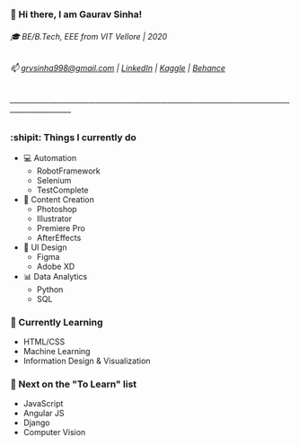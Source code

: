 ### 👋 Hi there, I am Gaurav Sinha!
###### :mortar_board: BE/B.Tech, EEE from VIT Vellore | 2020
###### 📫 grvsinha998@gmail.com | [LinkedIn](https://www.linkedin.com/in/gaurav-sinha-400149135/) | [Kaggle](https://www.kaggle.com/gauravsinha97) | [Behance](https://www.behance.net/grvsinha)

###### _______________________________________________________________________________________________

### :shipit: Things I currently do
- :computer: Automation
  - RobotFramework
  - Selenium
  - TestComplete
- :art: Content Creation
  - Photoshop
  - Illustrator
  - Premiere Pro
  - AfterEffects
- :calling: UI Design
  - Figma
  - Adobe XD
- :bar_chart: Data Analytics
  - Python
  - SQL


### :microscope: Currently Learning
- HTML/CSS
- Machine Learning
- Information Design & Visualization


### :bookmark_tabs: Next on the "To Learn" list
- JavaScript
- Angular JS
- Django
- Computer Vision
